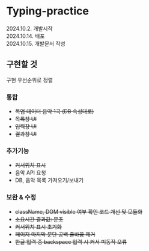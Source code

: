 # Typing-practice
2024.10.2. 개발시작   
2024.10.14. 배포    
2024.10.15. 개발문서 작성   

## 구현할 것
구현 우선순위로 정렬

### 통합
- ~~목업 데이터 음악 1곡 (DB 속성대로)~~
- ~~목록창 UI~~
- ~~입력창 UI~~
- ~~결과창 UI~~

### 추가기능
- ~~커서위치 표시~~
- 음악 API 요청
- DB, 음악 목록 가져오기/보내기

### 보완 & 수정
- ~~className, DOM visible 여부 확인 코드 개선 및 모듈화~~
- ~~소요시간 결과값: 분초~~
- ~~커서위치 표시 초기화~~
- ~~페이지 마지막 문단 공백 줄바꿈 제거~~
- ~~한글 입력 중 backspace 입력 시 커서 미동작 오류~~